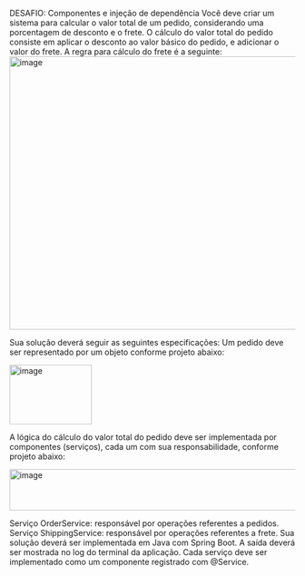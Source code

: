 DESAFIO: Componentes e injeção de dependência 
Você deve criar um sistema para calcular o valor total de um pedido, considerando uma porcentagem 
de desconto e o frete. O cálculo do valor total do pedido consiste em aplicar o desconto ao valor 
básico do pedido, e adicionar o valor do frete. A regra para cálculo do frete é a seguinte: 
<img width="665" height="482" alt="image" src="https://github.com/user-attachments/assets/09644c71-3c79-4e35-b97c-c5b6c657b369" />

Sua solução deverá seguir as seguintes especificações: 
Um pedido deve ser representado por um objeto conforme projeto abaixo:

<img width="145" height="105" alt="image" src="https://github.com/user-attachments/assets/f938c20f-1775-43a0-9b5e-4f001ffd1288" />

A lógica do cálculo do valor total do pedido deve ser implementada por componentes (serviços), cada 
um com sua responsabilidade, conforme projeto abaixo:

<img width="574" height="73" alt="image" src="https://github.com/user-attachments/assets/126d50a4-9b45-4399-9e07-786692a1a1b5" />

Serviço OrderService: responsável por operações referentes a pedidos. 
Serviço ShippingService: responsável por operações referentes a frete. 
Sua solução deverá ser implementada em Java com Spring Boot. A saída deverá ser mostrada no log 
do terminal da aplicação. Cada serviço deve ser implementado como um componente registrado com 
@Service.



